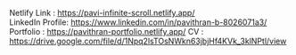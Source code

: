 Netlify Link : https://pavi-infinite-scroll.netlify.app/ </br>
LinkedIn Profile: https://www.linkedin.com/in/pavithran-b-8026071a3/
Portfolio : https://pavithran-portfolio.netlify.app/
CV : https://drive.google.com/file/d/1Npq2lsTOsNWkn63jbjHf4KVk_3klNPtl/view
